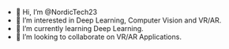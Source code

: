 - 👋 Hi, I’m @NordicTech23
- 👀 I’m interested in Deep Learning, Computer Vision and VR/AR.
- 🌱 I’m currently learning Deep Learning.
- 💞️ I’m looking to collaborate on VR/AR Applications.

<!---
NordicTech23/NordicTech23 is a ✨ special ✨ repository because its `README.md` (this file) appears on your GitHub profile.
You can click the Preview link to take a look at your changes.
--->
